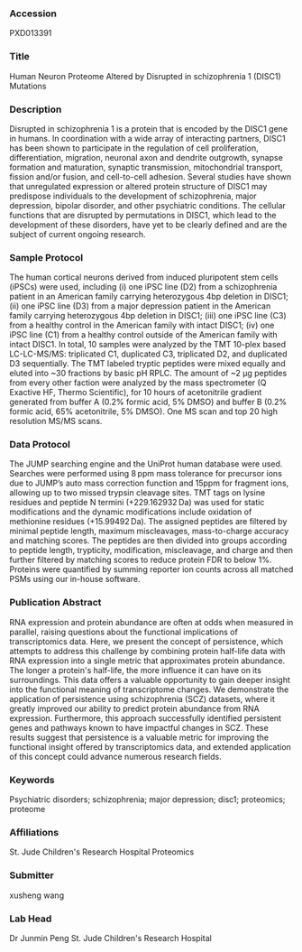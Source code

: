 ### Accession
PXD013391

### Title
Human Neuron Proteome Altered by Disrupted in schizophrenia 1 (DISC1) Mutations

### Description
Disrupted in schizophrenia 1 is a protein that is encoded by the DISC1 gene in humans. In coordination with a wide array of interacting partners, DISC1 has been shown to participate in the regulation of cell proliferation, differentiation, migration, neuronal axon and dendrite outgrowth, synapse formation and maturation, synaptic transmission, mitochondrial transport, fission and/or fusion, and cell-to-cell adhesion. Several studies have shown that unregulated expression or altered protein structure of DISC1 may predispose individuals to the development of schizophrenia, major depression, bipolar disorder, and other psychiatric conditions. The cellular functions that are disrupted by permutations in DISC1, which lead to the development of these disorders, have yet to be clearly defined and are the subject of current ongoing research.

### Sample Protocol
The human cortical neurons derived from induced pluripotent stem cells (iPSCs) were used, including (i) one iPSC line (D2) from a schizophrenia patient in an American family carrying heterozygous 4bp deletion in DISC1; (ii) one iPSC line (D3) from a major depression patient in the American family carrying heterozygous 4bp deletion in DISC1; (iii) one iPSC line (C3) from a healthy control in the American family with intact DISC1; (iv) one iPSC line (C1) from a healthy control outside of the American family with intact DISC1. In total, 10 samples were analyzed by the TMT 10-plex based LC-LC-MS/MS: triplicated C1, duplicated C3, triplicated D2, and duplicated D3 sequentially. The TMT labeled tryptic peptides were mixed equally and eluted into ~30 fractions by basic pH RPLC. The amount of ~2 µg peptides from every other faction were analyzed by the mass spectrometer (Q Exactive HF, Thermo Scientific), for 10 hours of acetonitrile gradient generated from buffer A (0.2% formic acid, 5% DMSO) and buffer B (0.2% formic acid, 65% acetonitrile, 5% DMSO). One MS scan and top 20 high resolution MS/MS scans.

### Data Protocol
The JUMP searching engine and the UniProt human database were used.  Searches were performed using 8 ppm mass tolerance for precursor ions due to JUMP’s auto mass correction function and 15ppm for fragment ions, allowing up to two missed trypsin cleavage sites. TMT tags on lysine residues and peptide N termini (+229.162932 Da) was used for static modifications and the dynamic modifications include oxidation of methionine residues (+15.99492 Da). The assigned peptides are filtered by minimal peptide length, maximum miscleavages, mass-to-charge accuracy and matching scores. The peptides are then divided into groups according to peptide length, trypticity, modification, miscleavage, and charge and then further filtered by matching scores to reduce protein FDR to below 1%. Proteins were quantified by summing reporter ion counts across all matched PSMs using our in-house software.

### Publication Abstract
RNA expression and protein abundance are often at odds when measured in parallel, raising questions about the functional implications of transcriptomics data. Here, we present the concept of persistence, which attempts to address this challenge by combining protein half-life data with RNA expression into a single metric that approximates protein abundance. The longer a protein's half-life, the more influence it can have on its surroundings. This data offers a valuable opportunity to gain deeper insight into the functional meaning of transcriptome changes. We demonstrate the application of persistence using schizophrenia (SCZ) datasets, where it greatly improved our ability to predict protein abundance from RNA expression. Furthermore, this approach successfully identified persistent genes and pathways known to have impactful changes in SCZ. These results suggest that persistence is a valuable metric for improving the functional insight offered by transcriptomics data, and extended application of this concept could advance numerous research fields.

### Keywords
Psychiatric disorders; schizophrenia; major depression; disc1; proteomics; proteome

### Affiliations
St. Jude Children's Research Hospital
Proteomics

### Submitter
xusheng wang

### Lab Head
Dr Junmin Peng
St. Jude Children's Research Hospital


